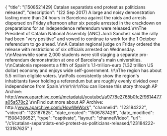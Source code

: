 {
    "title": "[1508521429] Catalan separatists end protest as politicians released",
    "description": "(22 Sep 2017) A large and noisy demonstration lasting more than 24 hours in Barcelona against the raids and arrests dispersed on Friday afternoon after six people arrested in the crackdown on preparations for an independence referendum were released.\r\nThe President of Catalan National Assembly (ANC) Jordi Sanchez said the rally had been \"very positive\" and vowed to continue to work for the 1 October referendum to go ahead. \r\nA Catalan regional judge on Friday ordered the release with restrictions of six officials arrested on Wednesday. \r\nMeanwhile some 2,000 students were still staging a separate pro-referendum demonstration at one of Barcelona's main universities. \r\nCatalonia represents a fifth of Spain's 1.1-trillion-euro (1.32 trillion US dollar) economy and enjoys wide self-government. \r\nThe region has about 5.5 million eligible voters. \r\nPolls consistently show the region's inhabitants favor holding a referendum but are roughly evenly divided over independence from Spain.\r\n\r\n\r\nYou can license this story through AP Archive: http:\/\/www.aparchive.com\/metadata\/youtube\/a9778e2765b0fc2f9614477a05a578c2 \r\nFind out more about AP Archive: http:\/\/www.aparchive.com\/HowWeWork",
    "channelid": "123184222",
    "videoid": "123187625",
    "date_created": "1506787426",
    "date_modified": "1508436652",
    "type": "captivate",
    "layout": "channelVideo",
    "url": "\/c1\/catalan-separatists-end-protest-as-politicians-released\/123184222-123187625"
}